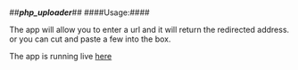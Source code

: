 # 

##***php_uploader***##
####Usage:####

The app will allow you to enter a url and it will return the redirected address.
or you can cut and paste a few into the box.

The app is running live [here](http://projects.eunoia-labs.com/php_uploader)
